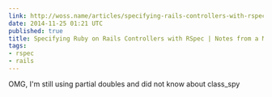 ```yaml
---
link: http://woss.name/articles/specifying-rails-controllers-with-rspec/
date: 2014-11-25 01:21 UTC
published: true
title: Specifying Ruby on Rails Controllers with RSpec | Notes from a Messy Desk
tags:
- rspec
- rails
---
```


OMG, I'm still using partial doubles and did not know about class_spy

